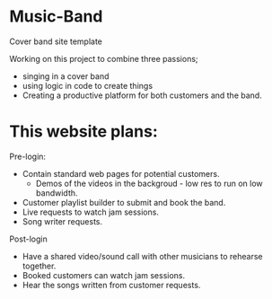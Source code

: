 # Music-Band
Cover band site template

Working on this project to combine three passions; 
- singing in a cover band
- using logic in code to create things
- Creating a productive platform for both customers and the band.

# This website plans:

Pre-login:
- Contain standard web pages for potential customers. 
  - Demos of the videos in the backgroud - low res to run on low bandwidth.
- Customer playlist builder to submit and book the band.
- Live requests to watch jam sessions. 
- Song writer requests.

Post-login
- Have a shared video/sound call with other musicians to rehearse together.
- Booked customers can watch jam sessions.
- Hear the songs written from customer requests.

